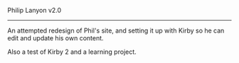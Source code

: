Philip Lanyon v2.0
- - - - 

An attempted redesign of Phil's site, and setting it up with Kirby so he can edit and update his own content.

Also a test of Kirby 2 and a learning project.